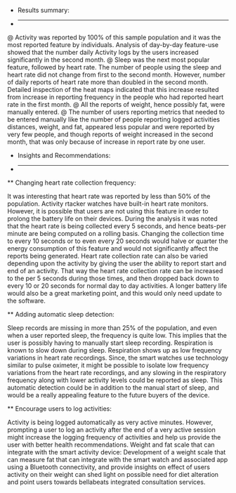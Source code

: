 * Results summary:
* ------------------
@ Activity was reported by 100% of this sample population and it was the most reported feature by individuals. Analysis of day-by-day feature-use showed 
that the number daily Activity logs by the users increased significantly in the second month.
@ Sleep was the next most popular feature, followed by heart rate. 
The number of people using the sleep and heart rate did not change from first to the second month. However, number of daily reports of heart rate more 
than doubled in the second month. Detailed inspection of the heat maps indicated that this increase resulted from increase in reporting frequency in 
the people who had reported heart rate in the first month.
@ All the reports of weight, hence possibly fat, were manually entered.
@ The number of users reporting metrics that needed to be entered manually like the number of people reporting logged activities distances, weight, and 
fat, appeared less popular and were reported by very few people, and though reports of weight increased in the second month, that was only because of 
increase in report rate by one user.

* Insights and Recommendations:
* ------------------------------

** Changing heart rate collection frequency:

It was interesting that heart rate was reported by less than 50% of the population. Activity rtacker watches have built-in heart rate monitors. However, 
it is possible that users are not using this feature in order to prolong the battery life on their devices. 
During the analysis it was noted that the heart rate is being collected every 5 seconds, and hence beats-per minute are being computed on a rolling basis. 
Changing the collection time to every 10 seconds or to even every 20 seconds would halve or quarter the energy consumption of this feature and would not 
significantly affect the reports being generated. 
Heart rate collection rate can also be varied depending upon the activity by giving the user the ability to report start and end of an activity. That way 
the heart rate collection rate can be increased to the per 5 seconds during those times, and then dropped back down to every 10 or 20 seconds for normal 
day to day activities. 
A longer battery life would also be a great marketing point, and this would only need update to the software.

** Adding automatic sleep detection:

Sleep records are missing in more than 25% of the population, and even when a user reported sleep, the frequency is quite low. This implies that the 
user is possibly having to manually start sleep recording.
Respiration is known to slow down during sleep. Respiration shows up as low frequency variations in heart rate recordings. Since, the smart watches use 
technology similar to pulse oximeter, it might be possible to isolate low frequency variations from the heart rate recordings, and any slowing in the 
respiratory frequency along with lower activity levels could be reported as sleep. 
This automatic detection could be in addition to the manual start of sleep, and would be a really appealing feature to the future buyers of the device.

** Encourage users to log activities:

Activity is being logged automatically as very active minutes. However, prompting a user to log an activity after the end of a very active session might 
increase the logging frequency of activities and help us provide the user with better health recommendations.
Weight and fat scale that can integrate with the smart activity device:
Development of a weight scale that can measure fat that can integrate with the smart watch and associated app using a Bluetooth connectivity, and provide 
insights on effect of users activity on their weight can shed light on possible need for diet alteration and point users towards bellabeats integrated 
consultation services.



